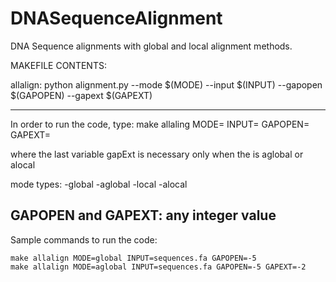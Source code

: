 # DNASequenceAlignment
DNA Sequence alignments with global and local alignment methods.

MAKEFILE CONTENTS:

allalign:
	python alignment.py --mode $(MODE) --input $(INPUT) --gapopen $(GAPOPEN) --gapext $(GAPEXT)

-----------------------------------------------------------------------------------------------------
In order to run the code, type:
	make allaling MODE=<selectedMode> INPUT=<inputFileName> GAPOPEN=<int> GAPEXT=<int>

where the last variable gapExt is necessary only when the <selectedMode> is aglobal or alocal

mode types:
	-global
	-aglobal
	-local
	-alocal

GAPOPEN and GAPEXT: any integer value
-----------------------------------------------------------------------------------------------------
Sample commands to run the code:

	make allalign MODE=global INPUT=sequences.fa GAPOPEN=-5
	make allalign MODE=aglobal INPUT=sequences.fa GAPOPEN=-5 GAPEXT=-2
